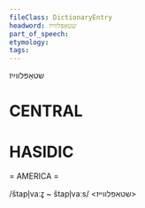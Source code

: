 ```yaml
---
fileClass: DictionaryEntry
headword: שטאַפּלווײַז
part_of_speech: 
etymology: 
tags: 
---
```

שטאַפּלווײַז

CENTRAL
========

HASIDIC
=======
= AMERICA = 

/štapl̩vaːz̥ ~ štapl̩vaːs/ <שטאפלווייז>
